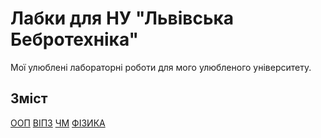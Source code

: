 # Лабки для НУ "Львівська Бебротехніка"
Мої улюблені лабораторні роботи для мого улюбленого університету.

## Зміст
[ООП](12/oop)
[ВІПЗ](12/ise)
[ЧМ](12/nm)
[ФІЗИКА](12/physics)
